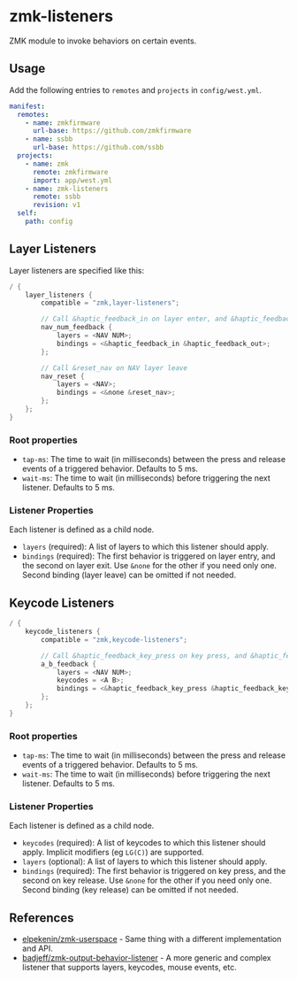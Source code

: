 # zmk-listeners

ZMK module to invoke behaviors on certain events.

## Usage

Add the following entries to `remotes` and `projects` in `config/west.yml`.

```yaml
manifest:
  remotes:
    - name: zmkfirmware
      url-base: https://github.com/zmkfirmware
    - name: ssbb
      url-base: https://github.com/ssbb
  projects:
    - name: zmk
      remote: zmkfirmware
      import: app/west.yml
    - name: zmk-listeners
      remote: ssbb
      revision: v1
  self:
    path: config
```

## Layer Listeners

Layer listeners are specified like this:

```c
/ {
    layer_listeners {
        compatible = "zmk,layer-listeners";

        // Call &haptic_feedback_in on layer enter, and &haptic_feedback_out on layer leave
        nav_num_feedback {
            layers = <NAV NUM>;
            bindings = <&haptic_feedback_in &haptic_feedback_out>;
        };

        // Call &reset_nav on NAV layer leave
        nav_reset {
            layers = <NAV>;
            bindings = <&none &reset_nav>;
        };
    };
}
```

### Root properties

- `tap-ms`: The time to wait (in milliseconds) between the press and release events of a triggered behavior. Defaults to 5 ms.
- `wait-ms`: The time to wait (in milliseconds) before triggering the next listener. Defaults to 5 ms.

### Listener Properties

Each listener is defined as a child node.

- `layers` (required): A list of layers to which this listener should apply.
- `bindings` (required): The first behavior is triggered on layer entry, and the second on layer exit. Use `&none` for the other if you need only one. Second binding (layer leave) can be omitted if not needed.

## Keycode Listeners

```c
/ {
    keycode_listeners {
        compatible = "zmk,keycode-listeners";

        // Call &haptic_feedback_key_press on key press, and &haptic_feedback_key_release on key release
        a_b_feedback {
            layers = <NAV NUM>;
            keycodes = <A B>;
            bindings = <&haptic_feedback_key_press &haptic_feedback_key_release>;
        };
    };
}
```

### Root properties

- `tap-ms`: The time to wait (in milliseconds) between the press and release events of a triggered behavior. Defaults to 5 ms.
- `wait-ms`: The time to wait (in milliseconds) before triggering the next listener. Defaults to 5 ms.

### Listener Properties

Each listener is defined as a child node.

- `keycodes` (required): A list of keycodes to which this listener should apply. Implicit modifiers (eg `LG(C)`) are supported.
- `layers` (optional): A list of layers to which this listener should apply.
- `bindings` (required): The first behavior is triggered on key press, and the second on key release. Use `&none` for the other if you need only one. Second binding (key release) can be omitted if not needed.

## References

- [elpekenin/zmk-userspace](https://github.com/elpekenin/zmk-userspace) - Same thing with a different implementation and API.
- [badjeff/zmk-output-behavior-listener](https://github.com/badjeff/zmk-output-behavior-listener) - A more generic and complex listener that supports layers, keycodes, mouse events, etc.

